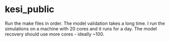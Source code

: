 # kesi_public

Run the make files in order.
The model validation takes a long time.  I run the simulations on a machine with 20 cores and it runs for a day. The model recovery should use more cores - ideally ~100. 

